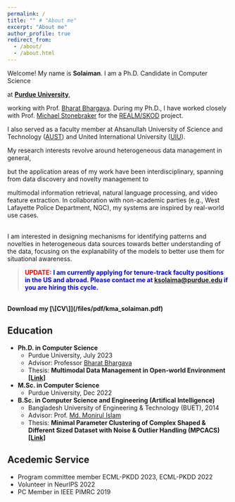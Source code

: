 ```yaml
---
permalink: /
title: "" # "About me"
excerpt: "About me"
author_profile: true
redirect_from: 
  - /about/
  - /about.html
---
```


Welcome! My name is **Solaiman**. I am a Ph.D. Candidate in Computer Science
<!-- [Computer Science](https://www.cs.purdue.edu/) -->
 at [**Purdue University**](https://www.cs.purdue.edu/),
<!-- (http://purdue.edu/) -->
working with Prof. [Bharat Bhargava](https://www.cs.purdue.edu/homes/bb/). 
During my Ph.D., I have worked closely with Prof. [Michael Stonebraker](https://www.csail.mit.edu/person/michael-stonebraker) for the [REALM/SKOD](https://news.northropgrumman.com/news/releases/northrop-grumman-launches-new-research-consortium-for-artificial-intelligence-and-machine-learning) project.
<!-- the A.M. Turing Award recipient Michael Stonebraker. -->
<!-- I earned my M.Sc. in Computer Science from Purdue University and my B.Sc. in [Computer Science & Engineering](https://cse.buet.ac.bd/) from [Bangladesh University of Engineering & Technology (BUET)](https://www.buet.ac.bd/web/#/) ([B.Sc. Dissertation](/files/publications/ug-thesis-2014.pdf)).  -->
I also served as a faculty member at Ahsanullah University of Science and Technology ([AUST](https://www.aust.edu/cse)) and United International University ([UIU](https://www.uiu.ac.bd/)).
<!-- Update when you get phd like this: I obtained my Ph.D. from the College of Information and Computer Sciences (CICS), University of Massachusetts, Amherst under the supervision of Prof. Alexandra Meliou (Ph.D. Dissertation). -->

My research interests revolve around heterogeneous data management in general, 
<!-- and multimodal information retrieval in particular.  -->
but the application areas of my work have been interdisciplinary, spanning from data discovery and novelty management to 
<!-- machine learning,  -->
multimodal information retrieval, natural language processing, and video feature extraction. In collaboration with non-academic parties (e.g., West Lafayette Police Department, NGC), my systems are inspired by real-world use cases. 
<!-- I am interested in designing mechanisms for enhancing system usability and developing intelligent tools towards boosting productivity for a diverse group of users, ranging from end users to data scientists and developers. -->
<br>
I am interested in designing mechanisms for identifying patterns and novelties in heterogeneous data sources towards better understanding of the data, focusing on the explanability of the models to better use them for situational awareness. 


<!-- **Open To Work:**  -->
> <span style="color:red">**UPDATE:** </span><span style="color:blue"> **I am currently applying for tenure-track faculty positions in the US and abroad. Please contact me at [ksolaima@purdue.edu](mailto:ksolaima@purdue.edu) if you are hiring this cycle.** </span>
<br>
<i class="fas fa-fw fa-download" aria-hidden="true"></i> 
<b> Download my [\[CV\]](/files/pdf/kma_solaiman.pdf) 
<!-- [\[Research Statement\]](/files/pdf/Research_Statement.pdf) [\[Teaching Statement\]](/files/pdf/Teaching_Statement.pdf) [\[Diversity Statement\]](/files/pdf/Diversity_Statement.pdf) -->
</b> 
<!-- <br>  -->
<!-- <i class="fas fa-fw fa-envelope" aria-hidden="true"></i> <b>Please feel free to drop me an email at [ksolaima@purdue.edu](mailto:ksolaima@purdue.edu).</b> -->


## Education
- **Ph.D. in Computer Science**
  - Purdue University, July 2023 <!--(expected)-->
  - Advisor: Professor [Bharat Bhargava](https://www.cs.purdue.edu/homes/bb/)
  - Thesis: **Multimodal Data Management in Open-world Environment [[Link]](/files/publications/final-thesis-KMA-Solaiman-Jul-26-2023.pdf)**
- **M.Sc. in Computer Science**
  - Purdue University, Dec 2022
- **B.Sc. in Computer Science and Engineering (Artifical Intelligence)**
  - Bangladesh University of Engineering & Technology (BUET), 2014
  - Advisor: Prof. [Md. Monirul Islam](https://cse.buet.ac.bd/faculty/facdetail.php?id=mdmonirulislam)
  - Thesis: **Minimal Parameter Clustering of Complex Shaped & Different Sized Dataset with Noise & Outlier Handling (MPCACS) [[Link]](/files/publications/ug-thesis-2014.pdf)**
  
<!-- Thesis Title: From Entity-Centric to Event-Centric Multimodal Knowledge Acquisition
  Thesis Committee: Shih-Fu Chang, Kyunghyun Cho, Jiawei Han, Chengxiang Zhai  -->

## Acedemic Service
 - Program committee member ECML-PKDD 2023, ECML-PKDD 2022
 - Volunteer in NeurIPS 2022
 - PC Member in IEEE PIMRC 2019
